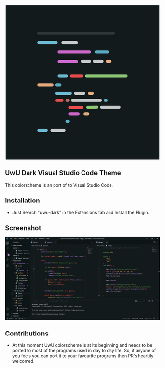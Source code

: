 <p align="center"> 
	<img src="assets/extension-marketplace-icon.png" alt="uwu-code"> 
</p> 

## UwU Dark Visual Studio Code Theme
This colorscheme is an port of to Visual Studio Code. 

## Installation 
- Just Search "uwu-dark" in the Extensions tab and Install the Plugin. 

## Screenshot 
<img src="assets/uwu-code.jpg" alt="uwu-vscode"> 

## Contributions 
-  At this moment UwU colorscheme is at its beginning and needs to be ported to most of the programs used in day to day life. So, if anyone of you feels you can port it to your favourite programs then PR's heartily welcomed.


